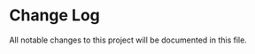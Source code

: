 # Change Log
All notable changes to this project will be documented in this file.

[Unreleased]: https://github.com/markuspoerschke/iCal/compare/0.10.1...HEAD
[0.10.1]: https://github.com/markuspoerschke/iCal/compare/0.10.0...0.10.1
[0.10.0]: https://github.com/markuspoerschke/iCal/compare/0.9.0...0.10.0
[0.9.0]: https://github.com/markuspoerschke/iCal/compare/0.8.0...0.9.0
